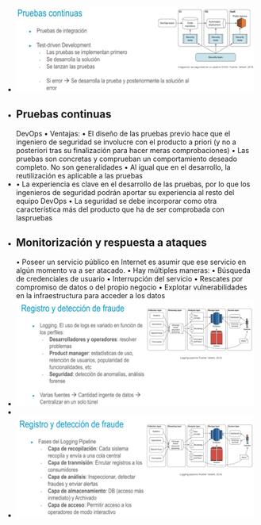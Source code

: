 - ![image.png](../assets/image_1721093465266_0.png)
- ## Pruebas continuas
  DevOps
  • Ventajas:
  • El diseño de las pruebas previo hace que el ingeniero de seguridad se involucre con el producto a 
     priori (y no a posteriori tras su finalización para hacer meras comprobaciones)
  • Las pruebas son concretas y comprueban un comportamiento deseado completo. No son
     generalidades
  • Al igual que en el desarrollo, la reutilización es aplicable a las pruebas
- • La experiencia es clave en el desarrollo de las pruebas, por lo que los ingenieros de seguridad 
     podrán aportar su experiencia al resto del equipo DevOps
  • La seguridad se debe incorporar como otra característica más del producto que ha de ser 
     comprobada con laspruebas
- ## Monitorización y respuesta a ataques
  • Poseer un servicio público en Internet es asumir que ese servicio en algún momento va a ser 
     atacado.
  • Hay múltiples maneras:
  • Búsqueda de credenciales de usuario
  • Interrupción del servicio
  • Rescates por compromiso de datos o del propio negocio
  • Explotar vulnerabilidades en la infraestructura para acceder a los datos
- ![image.png](../assets/image_1721093843369_0.png)
-
- ![image.png](../assets/image_1721093965313_0.png)